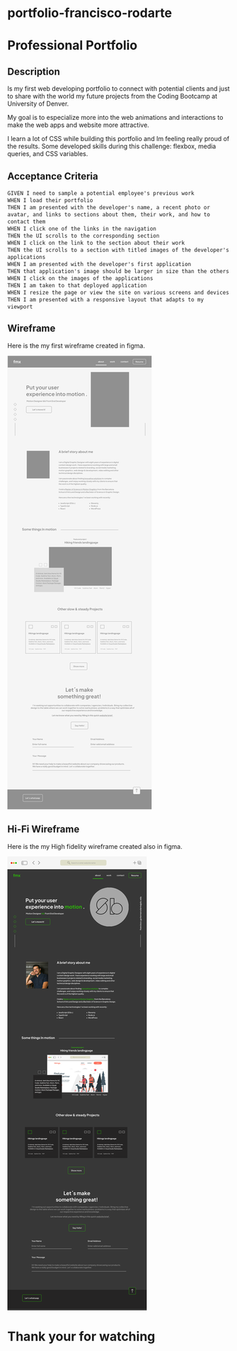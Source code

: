 # portfolio-francisco-rodarte

# Professional Portfolio

## Description

Is my first web developing portfolio to connect with potential clients and just to share with the world my future projects from the Coding Bootcamp at University of Denver.

My goal is to especialize more into the web animations and interactions to make the web apps and website more attractive.

I learn a lot of CSS while building this portfolio and Im feeling really proud of the results. Some developed skills during this challenge: flexbox, media queries, and CSS variables.

## Acceptance Criteria

```
GIVEN I need to sample a potential employee's previous work
WHEN I load their portfolio
THEN I am presented with the developer's name, a recent photo or avatar, and links to sections about them, their work, and how to contact them
WHEN I click one of the links in the navigation
THEN the UI scrolls to the corresponding section
WHEN I click on the link to the section about their work
THEN the UI scrolls to a section with titled images of the developer's applications
WHEN I am presented with the developer's first application
THEN that application's image should be larger in size than the others
WHEN I click on the images of the applications
THEN I am taken to that deployed application
WHEN I resize the page or view the site on various screens and devices
THEN I am presented with a responsive layout that adapts to my viewport
```

## Wireframe

Here is the my first wireframe created in figma.

![alt text](assets/images/Wireframe-1.png)

## Hi-Fi Wireframe

Here is the my High fidelity wireframe created also in figma.

![alt text](assets/images/Wireframe-HiFi.png)

# Thank your for watching

